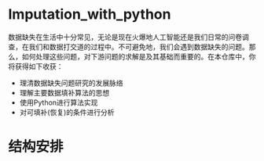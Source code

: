 # Imputation_with_python
数据缺失在生活中十分常见，无论是现在火爆地人工智能还是我们日常的问卷调查，在我们和数据打交道的过程中。不可避免地，我们会遇到数据缺失的问题。那么，如何处理这些问题，对下游问题的求解是及其基础而重要的。在本仓库中，你将获得如下收获：
* 理清数据缺失问题研究的发展脉络
* 理解主要数据填补算法的思想
* 使用Python进行算法实现
* 对可填补(恢复)的条件进行分析

# 结构安排
